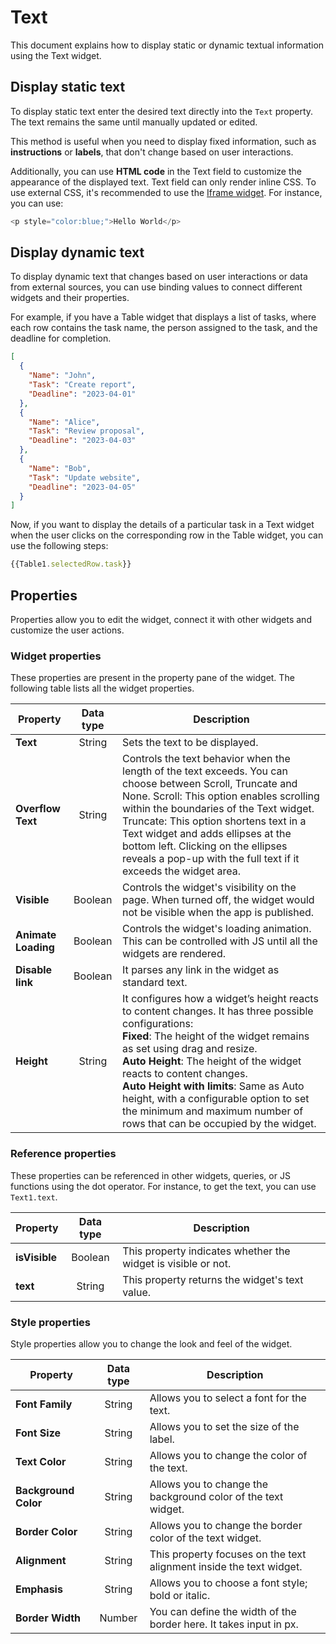 # Text

This document explains how to display static or dynamic textual information using the Text widget.


<VideoEmbed host="youtube" videoId="-anmDHXDScQ" title="Use the Text widget to display data" caption="Use the Text widget to display data"/>

## Display static text

To display static text enter the desired text directly into the `Text` property. The text remains the same until manually updated or edited. 

This method is useful when you need to display fixed information, such as **instructions** or **labels**, that don't change based on user interactions. 

Additionally, you can use **HTML code** in the Text field to customize the appearance of the displayed text. Text field can only render inline CSS. To use external CSS, it's recommended to use the [Iframe widget](/reference/widgets/iframe). For instance, you can use:

```js
<p style="color:blue;">Hello World</p>
```

## Display dynamic text

To display dynamic text that changes based on user interactions or data from external sources, you can use binding values to connect different widgets and their properties.


For example, if you have a Table widget that displays a list of tasks, where each row contains the task name, the person assigned to the task, and the deadline for completion.

```json
[
  {
    "Name": "John",
    "Task": "Create report",
    "Deadline": "2023-04-01"
  },
  {
    "Name": "Alice",
    "Task": "Review proposal",
    "Deadline": "2023-04-03"
  },
  {
    "Name": "Bob",
    "Task": "Update website",
    "Deadline": "2023-04-05"
  }
]
```

Now, if you want to display the details of a particular task in a Text widget when the user clicks on the corresponding row in the Table widget, you can use the following steps:

```js
{{Table1.selectedRow.task}}
```



## Properties
Properties allow you to edit the widget, connect it with other widgets and customize the user actions.

### Widget properties
These properties are present in the property pane of the widget. The following table lists all the widget properties.


| Property            	|         Data type        	| Description                                                                                                                                                                                                                                                                                                                                                                                            	|
|---------------------	|:------------------------:	|--------------------------------------------------------------------------------------------------------------------------------------------------------------------------------------------------------------------------------------------------------------------------------------------------------------------------------------------------------------------------------------------------------	|
| **Text**                	| String                   	| Sets the text to be displayed.                                                                                                                                                                                                                                                                                                                                                                         	|
| **Overflow Text**       	| String 	| Controls the text behavior when the length of the text exceeds. You can choose between Scroll, Truncate and None. Scroll: This option enables scrolling within the boundaries of the Text widget. Truncate: This option shortens text in a Text widget and adds ellipses at the bottom left. Clicking on the ellipses reveals a pop-up with the full text if it exceeds the widget area.               	|
| **Visible**             	| Boolean                 	| Controls the widget's visibility on the page. When turned off, the widget would not be visible when the app is published.                                                                                                                                                                                                                                                                              	|
| **Animate Loading**     	| Boolean                  	| Controls the widget's loading animation. This can be controlled with JS until all the widgets are rendered.                                                                                                                                                                                                                                                                                            	|
| **Disable link**        	| Boolean                  	| It parses any link in the widget as standard text.                                                                                                                                                                                                                                                                                                                                                     	|
| **Height**              	| String                   	| It configures how a widget’s height reacts to content changes. It has three possible configurations:<br/>**Fixed**: The height of the widget remains as set using drag and resize.<br/>**Auto Height**: The height of the widget reacts to content changes.<br/>  **Auto Height with limits**: Same as Auto height, with a configurable option to set the minimum and maximum number of rows that can be occupied by the widget.                                                                                                                                                                         	|



### Reference properties
These properties can be referenced in other widgets, queries, or JS functions using the dot operator. For instance, to get the text, you can use `Text1.text`.

| Property            	|         Data type        	| Description                                                                                                                                                                                                                                                                                                                                                                                            	|
|---------------------	|:------------------------:	|--------------------------------------------------------------------------------------------------------------------------------------------------------------------------------------------------------------------------------------------------------------------------------------------------------------------------------------------------------------------------------------------------------	|
| **isVisible** | Boolean    | This property indicates whether the widget is visible or not. |
| **text**      | String    | This property returns the widget's text value.                |

### Style properties

Style properties allow you to change the look and feel of the widget.



| Property            	|         Data type        	| Description                                                                                                                                                                                                                                                                                                                                                                                            	|
|---------------------	|:------------------------:	|--------------------------------------------------------------------------------------------------------------------------------------------------------------------------------------------------------------------------------------------------------------------------------------------------------------------------------------------------------------------------------------------------------	|
| **Font Family**     | String             	| Allows you to select a font for the text.                                                                                             	|
| **Font Size**      | String          	       	| Allows you to set the size of the label.                                                                                                                                                                     	|
| **Text Color**     | String           	            	| Allows you to change the color of the text.                                                                                                                                               	|
| **Background Color**   | String                   	|  Allows you to change the background color of the text widget.                                                                                                                            	|
| **Border Color**      | String         	          	| Allows you to change the border color of the text widget.                                                                                                                                                            	|
| **Alignment**        | String       	          	| This property focuses on the text alignment inside the text widget.                                                                                                                                                            	|
| **Emphasis**      | String         	          	| Allows you to choose a font style; bold or italic.                                                                                                                                                   	|
| **Border Width**   | Number            	          	| You can define the width of the border here. It takes input in px.                                                                                                              	|

